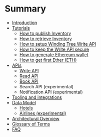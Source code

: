 # Summary

* [Introduction](README.md)
* [Tutorials](tutorials.md)
  * [How to publish Inventory](tutorials/how-to-publish-inventory.md)
  * [How to retrieve Inventory](tutorials/how-to-retrieve-inventory.md)
  * [How to setup Winding Tree Write API](tutorials/how-to-setup-write-api.md)
  * [How to keep the Write API secure](tutorials/security-tips.md)
  * [How to generate Ethereum wallet](tutorials/how-to-generate-ethereum-wallet.md) 
  * [How to get first Ether (ETH)](tutorials/how-to-get-first-ether.md)
* [APIs](apis.md)
  * [Write API](apis/write-api.md)
  * [Read API](apis/read-api.md)
  * [Book API](apis/book-api.md)
  * Search API \(experimental\)
  * Notification API \(experimental\)
* [Tooling and integrations](tooling.md)
* [Data Model](data-model.md)
  * [Hotels](data-model/hotels.md)
  * [Airlines \(experimental\)](data-model/airline-experimental.md)
* [Architectural Overview](architectural-overview.md)
* [Glossary of Terms](glossary-of-terms.md)
* [FAQ](faq.md)

